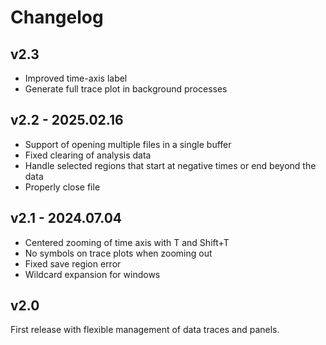 # Changelog

## v2.3

- Improved time-axis label
- Generate full trace plot in background processes


## v2.2 - 2025.02.16

- Support of opening multiple files in a single buffer
- Fixed clearing of analysis data
- Handle selected regions that start at negative times or end beyond the data
- Properly close file


## v2.1 - 2024.07.04

- Centered zooming of time axis with T and Shift+T
- No symbols on trace plots when zooming out
- Fixed save region error
- Wildcard expansion for windows


## v2.0

First release with flexible management of data traces and panels.
